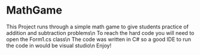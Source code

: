 # MathGame
This Project runs through a simple math game to give students practice of addition and subtraction problems\n
To reach the hard code you will need to open the Form1.cs class\n
The code was written in C# so a good IDE to run the code in would be visual studio\n
Enjoy!
